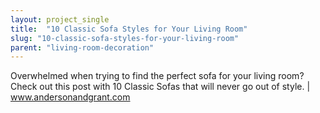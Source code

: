 ```yaml
---
layout: project_single
title:  "10 Classic Sofa Styles for Your Living Room"
slug: "10-classic-sofa-styles-for-your-living-room"
parent: "living-room-decoration"
---
```

Overwhelmed when trying to find the perfect sofa for your living room?  Check out this post with 10 Classic Sofas that will never go out of style.  |  www.andersonandgrant.com